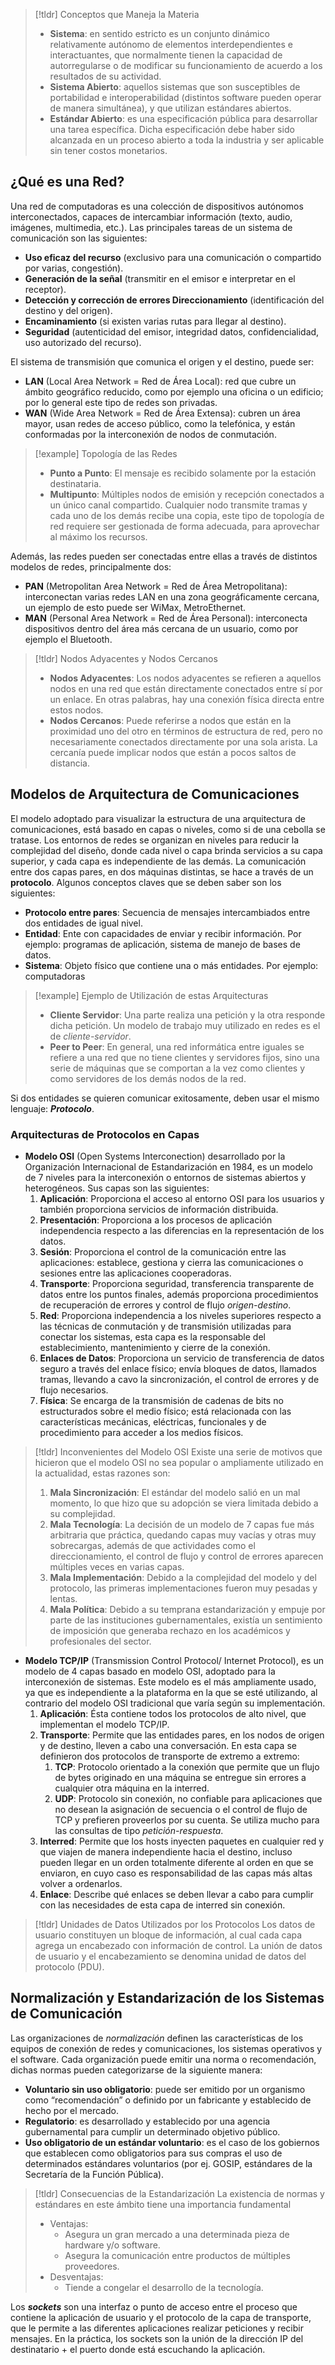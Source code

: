 
>[!tldr] Conceptos que Maneja la Materia
>- **Sistema**: en sentido estricto es un conjunto dinámico relativamente autónomo de elementos interdependientes e interactuantes, que normalmente tienen la capacidad de autorregularse o de modificar su funcionamiento de acuerdo a los resultados de su actividad.
>- **Sistema Abierto**: aquellos sistemas que son susceptibles de portabilidad e interoperabilidad (distintos software pueden operar de manera simultánea), y que utilizan estándares abiertos.
>- **Estándar Abierto**: es una especificación pública para desarrollar una tarea específica. Dicha especificación debe haber sido alcanzada en un proceso abierto a toda la industria y ser aplicable sin tener costos monetarios.

## ¿Qué es una Red?

Una red de computadoras es una colección de dispositivos autónomos interconectados, capaces de intercambiar información (texto, audio, imágenes, multimedia, etc.). Las principales tareas de un sistema de comunicación son las siguientes:

- **Uso eficaz del recurso** (exclusivo para una comunicación o compartido por varias, congestión).
- **Generación de la señal** (transmitir en el emisor e interpretar en el receptor).
- **Detección y corrección de errores Direccionamiento** (identificación del destino y del origen).
- **Encaminamiento** (si existen varias rutas para llegar al destino).
- **Seguridad** (autenticidad del emisor, integridad datos, confidencialidad, uso autorizado del recurso).

El sistema de transmisión que comunica el origen y el destino, puede ser:

- **LAN** (Local Area Network = Red de Área Local): red que cubre un ámbito geográfico reducido, como por ejemplo una oficina o un edificio; por lo general este tipo de redes son privadas.
- **WAN** (Wide Area Network = Red de Área Extensa): cubren un área mayor, usan redes de acceso público, como la telefónica, y están conformadas por la interconexión de nodos de conmutación.

>[!example] Topología de las Redes
>- **Punto a Punto**: El mensaje es recibido solamente por la estación destinataria.
>- **Multipunto**: Múltiples nodos de emisión y recepción conectados a un único canal compartido. Cualquier nodo transmite tramas y cada uno de los demás recibe una copia, este tipo de topología de red requiere ser gestionada de forma adecuada, para aprovechar al máximo los recursos.

Además, las redes pueden ser conectadas entre ellas a través de distintos modelos de redes, principalmente dos:

- **PAN** (Metropolitan Area Network = Red de Área Metropolitana): interconectan varias redes LAN en una zona geográficamente cercana, un ejemplo de esto puede ser WiMax, MetroEthernet.
- **MAN** (Personal Area Network = Red de Área Personal): interconecta dispositivos dentro del área más cercana de un usuario, como por ejemplo el Bluetooth.

>[!tldr] Nodos Adyacentes y Nodos Cercanos
>- **Nodos Adyacentes**: Los nodos adyacentes se refieren a aquellos nodos en una red que están directamente conectados entre sí por un enlace. En otras palabras, hay una conexión física directa entre estos nodos.
>- **Nodos Cercanos**: Puede referirse a nodos que están en la proximidad uno del otro en términos de estructura de red, pero no necesariamente conectados directamente por una sola arista. La cercanía puede implicar nodos que están a pocos saltos de distancia.

## Modelos de Arquitectura de Comunicaciones

El modelo adoptado para visualizar la estructura de una arquitectura de comunicaciones, está basado en capas o niveles, como si de una cebolla se tratase. Los entornos de redes se organizan en niveles para reducir la complejidad del diseño, donde cada nivel o capa brinda servicios a su capa superior, y cada capa es independiente de las demás.
La comunicación entre dos capas pares, en dos máquinas distintas, se hace a través de un **protocolo**. Algunos conceptos claves que se deben saber son los siguientes:

- **Protocolo entre pares**: Secuencia de mensajes intercambiados entre dos entidades de igual nivel.
- **Entidad**: Ente con capacidades de enviar y recibir información. Por ejemplo: programas de aplicación, sistema de manejo de bases de datos.
- **Sistema**: Objeto físico que contiene una o más entidades. Por ejemplo: computadoras

>[!example] Ejemplo de Utilización de estas Arquitecturas
>- **Cliente Servidor**: Una parte realiza una petición y la otra responde dicha petición. Un modelo de trabajo muy utilizado en redes es el de *cliente-servidor*.
>- **Peer to Peer**: En general, una red informática entre iguales se refiere a una red que no tiene clientes y servidores fijos, sino una serie de máquinas que se comportan a la vez como clientes y como servidores de los demás nodos de la red.

Si dos entidades se quieren comunicar exitosamente, deben usar el mismo lenguaje: ***Protocolo***.

### Arquitecturas de Protocolos en Capas

- **Modelo OSI** (Open Systems Interconection) desarrollado por la Organización Internacional de Estandarización en 1984, es un modelo de 7 niveles para la interconexión o entornos de sistemas abiertos y heterogéneos. Sus capas son las siguientes:
	1. **Aplicación**: Proporciona el acceso al entorno OSI para los usuarios y también proporciona servicios de información distribuida.
	2. **Presentación**: Proporciona a los procesos de aplicación independencia respecto a las diferencias en la representación de los datos.
	3. **Sesión**: Proporciona el control de la comunicación entre las aplicaciones: establece, gestiona y cierra las comunicaciones o sesiones entre las aplicaciones cooperadoras.
	4. **Transporte**: Proporciona seguridad, transferencia transparente de datos entre los puntos finales, además proporciona procedimientos de recuperación de errores y control de flujo *origen-destino*.
	5. **Red**: Proporciona independencia a los niveles superiores respecto a las técnicas de conmutación y de transmisión utilizadas para conectar los sistemas, esta capa es la responsable del establecimiento, mantenimiento y cierre de la conexión.
	6. **Enlaces de Datos**: Proporciona un servicio de transferencia de datos seguro a través del enlace físico; envía bloques de datos, llamados tramas, llevando a cavo la sincronización, el control de errores y de flujo necesarios.
	7. **Física**: Se encarga de la transmisión de cadenas de bits no estructurados sobre el medio físico; está relacionada con las características mecánicas, eléctricas, funcionales y de procedimiento para acceder a los medios físicos.

>[!tldr] Inconvenientes del Modelo OSI
>Existe una serie de motivos que hicieron que el modelo OSI no sea popular o ampliamente utilizado en la actualidad, estas razones son:
>
>1. **Mala Sincronización**: El estándar del modelo salió en un mal momento, lo que hizo que su adopción se viera limitada debido a su complejidad.
>2. **Mala Tecnología**: La decisión de un modelo de 7 capas fue más arbitraria que práctica, quedando capas muy vacías y otras muy sobrecargas, además de que actividades como el direccionamiento, el control de flujo y control de errores aparecen múltiples veces en varias capas.
>3. **Mala Implementación**: Debido a la complejidad del modelo y del protocolo, las primeras implementaciones fueron muy pesadas y lentas.
>4. **Mala Política**: Debido a su temprana estandarización y empuje por parte de las instituciones gubernamentales, existía un sentimiento de imposición que generaba rechazo en los académicos y profesionales del sector. 

- **Modelo TCP/IP** (Transmission Control Protocol/ Internet Protocol), es un modelo de 4 capas basado en modelo OSI, adoptado para la interconexión de sistemas. Este modelo es el más ampliamente usado, ya que es independiente a la plataforma en la que se esté utilizando, al contrario del modelo OSI tradicional que varía según su implementación.
	1. **Aplicación**: Ésta contiene todos los protocolos de alto nivel, que implementan el modelo TCP/IP.
	2. **Transporte**: Permite que las entidades pares, en los nodos de origen y de destino, lleven a cabo una conversación. En esta capa se definieron dos protocolos de transporte de extremo a extremo:
		1. **TCP**: Protocolo orientado a la conexión que permite que un flujo de bytes originado en una máquina se entregue sin errores a cualquier otra máquina en la interred.
		2. **UDP**: Protocolo sin conexión, no confiable para aplicaciones que no desean la asignación de secuencia o el control de flujo de TCP y prefieren proveerlos por su cuenta. Se utiliza mucho para las consultas de tipo *petición-respuesta*.
	3. **Interred**: Permite que los hosts inyecten paquetes en cualquier red y que viajen de manera independiente hacia el destino, incluso pueden llegar en un orden totalmente diferente al orden en que se enviaron, en cuyo caso es responsabilidad de las capas más altas volver a ordenarlos.
	4. **Enlace**: Describe qué enlaces se deben llevar a cabo para cumplir con las necesidades de esta capa de interred sin conexión.

>[!tldr] Unidades de Datos Utilizados por los Protocolos
>Los datos de usuario constituyen un bloque de información, al cual cada capa agrega un encabezado con información de control. La unión de datos de usuario y el encabezamiento se denomina unidad de datos del protocolo (PDU).

## Normalización y Estandarización de los Sistemas de Comunicación

Las organizaciones de *normalización* definen las características de los equipos de conexión de redes y comunicaciones, los sistemas operativos y el software. Cada organización puede emitir una norma o recomendación, dichas normas pueden categorizarse de la siguiente manera:

- **Voluntario sin uso obligatorio**: puede ser emitido por un organismo como “recomendación” o definido por un fabricante y establecido de hecho por el mercado.
- **Regulatorio**: es desarrollado y establecido por una agencia gubernamental para cumplir un determinado objetivo público.
- **Uso obligatorio de un estándar voluntario**: es el caso de los gobiernos que establecen como obligatorios para sus compras el uso de determinados estándares voluntarios (por ej. GOSIP, estándares de la Secretaría de la Función Pública).

>[!tldr] Consecuencias de la Estandarización
>La existencia de normas y estándares en este ámbito tiene una importancia fundamental
>- Ventajas:
>	- Asegura un gran mercado a una determinada pieza de hardware y/o software.
>	- Asegura la comunicación entre productos de múltiples proveedores.
>- Desventajas:
>	- Tiende a congelar el desarrollo de la tecnología.

Los ***sockets*** son una interfaz o punto de acceso entre el proceso que contiene la aplicación de usuario y el protocolo de la capa de transporte, que le permite a las diferentes aplicaciones realizar peticiones y recibir mensajes. En la práctica, los sockets son la unión de la dirección IP del destinatario + el puerto donde está escuchando la aplicación.